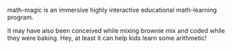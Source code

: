 math-magic is an immersive highly interactive educational math-learning program.

It may have also been conceived while mixing brownie mix and coded while they were baking. Hey, at least it can help kids learn some arithmetic!